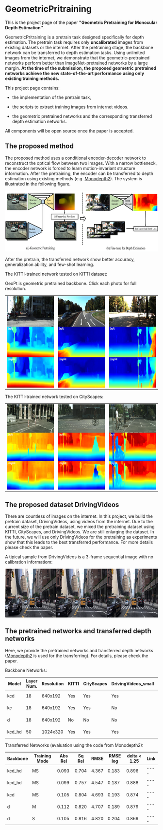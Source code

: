 # GeometricPritraining

This is the project page of the paper **"Geometric Pretraining for Monocular Depth Estimation''**.

GeometricPritraining is a pretrain task designed specifically for depth estimation. The pretrain task requires only **uncalibrated** images from existing datasets or the internet. After the pretraining stage, the backbone network can be transferred to depth estimation tasks. Using unlimited images from the internet, we demonstrate that the geometric-pretrained networks perform better than ImageNet-pretrained networks by a large margin. **At the time of the submission, the proposed geometric pretrained networks achieve the new state-of-the-art performance using only existing training methods.**

This project page contains:

* the implementation of the pretrain task,

* the scripts to extract training images from internet videos.

* the geometric pretrained networks and the corresponding transferred depth estimation networks.

All components will be open source once the paper is accepted.

## The proposed method

The proposed method uses a conditional encoder-decoder network to reconstruct the optical flow between two images. With a narrow bottleneck, the encoder network is forced to learn motion-invariant structure information. After the pretraining, the encoder can be transferred to depth estimation using existing methods (e.g. [Monodepth2](https://github.com/nianticlabs/monodepth2)). The system is illustrated in the following figure.

<p align="center">
<img src="fig/system.png" alt="input_output" width = "750" height = "200">
</p>

After the pretrain, the transferred network show better accuracy, generalization ability, and few-shot learning.

The KITTI-trained network tested on KITTI dataset:

GeoPt is geometric pretrained backbone. Click each photo for full resolution.

<table align='center'>
<tr>
<td><img src='fig/0.png' width='320' height='300'/></td>
<td><img src='fig/1.png' width='320' height='300'/></td>
<td><img src='fig/2.png' width='320' height='300'/></td>
</tr>
</table>

The KITTI-trained network tested on CityScapes:

<table align='center'>
<tr>
<td><img src='fig/cs0.png' width='320' height='280'/></td>
<td><img src='fig/cs1.png' width='320' height='280'/></td>
<td><img src='fig/cs2.png' width='320' height='280'/></td>
</tr>
</table>

## The proposed dataset DrivingVideos

There are countless of images on the internet. In this project, we build the pretrain dataset, DrivingVideos, using videos from the internet. Due to the current size of the pretrain dataset, we mixed the pretraining dataset using KITTI, CityScapes, and DrivingVideos. We are still enlarging the dataset. In the future, we will use only DrivingVideos for the pretraining as experiments show that this leads to the best transferred performance. For more details please check the paper.

A tipical sample from DrivingVideos is a 3-frame sequential image with no calibration informatiom:

<p align="center">
<img src="fig/drivevideo.jpg" alt="input_output" width = "1066" height = "160">
</p>

## The pretrained networks and transferred depth networks

Here, we provide the pretrained networks and transferred depth networks ([Monodepth2](https://github.com/nianticlabs/monodepth2) is used for the transferring). For details, please check the paper.

Backbone Networks:

| Model | Layer Num. | Resolution | KITTI | CityScapes | DrivingVideos_small | DrivingVideos_big | Link |
| ----- | ---------- | ---------- | ----- | ---------- | ------------------- | ----------------- | ---- |
| kcd   | 18         | 640x192    | Yes   | Yes        | Yes                 | No                | ---- |
| kc    | 18         | 640x192    | Yes   | Yes        | No                  | No                | ---- |
| d     | 18         | 640x192    | No    | No         | No                  | Yes               | ---- |
| kcd_hd| 50         | 1024x320   | Yes   | Yes        | Yes                 | No                | ---- |

Transferred Networks (evaluation using the code from Monodepth2):

| Backbone| Training Mode | Abs Rel | Sq Rel | RMSE | RMSE log | delta < 1.25 | Link |
| ------- | ------------- | ------- | ------ | ---- | -------- | ------------ | ---- |
| kcd_hd  | MS            | 0.093   | 0.704  | 4.367| 0.183    | 0.896        | ---- |
| kcd_hd  | MS            | 0.099   | 0.757  | 4.547| 0.187    | 0.888        | ---- |
| kcd     | MS            | 0.105   | 0.804  | 4.693| 0.193    | 0.874        | ---- |
|   d     | M             | 0.112   | 0.820  | 4.707| 0.189    | 0.879        | ---- |
|   d     | S             | 0.105   | 0.816  | 4.820| 0.204    | 0.869        | ---- |
